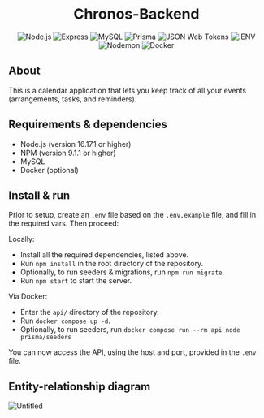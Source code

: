 <head>
    <div align="center">
        <h1 align="center">Chronos-Backend</h1>
    </div>
</head>

<div align="center">
  <img alt="Node.js" src="https://img.shields.io/badge/-Node.js-339933.svg?style=for-the-badge&logo=node.js&logoColor=white" />
  <img alt="Express" src="https://img.shields.io/badge/-Express-000000.svg?style=for-the-badge&logo=express&logoColor=white" />
  <img alt="MySQL" src="https://img.shields.io/badge/-MySQL-4479A1.svg?style=for-the-badge&logo=mysql&logoColor=white" />
  <img alt="Prisma" src="https://img.shields.io/badge/-Prisma-2D3748.svg?style=for-the-badge&logo=prisma&logoColor=white" />
  <img alt="JSON Web Tokens" src="https://img.shields.io/badge/-JWT-000000.svg?style=for-the-badge&logo=JSONWebTokens&logoColor=white" />
  <img alt=".ENV" src="https://img.shields.io/badge/-.ENV-ECD53F.svg?style=for-the-badge&logo=.ENV&logoColor=black" />
  <img alt="Nodemon" src="https://img.shields.io/badge/-Nodemon-76D04B.svg?style=for-the-badge&logo=nodemon&logoColor=white" />
  <img alt="Docker" src="https://img.shields.io/badge/-Docker-2496ED.svg?style=for-the-badge&logo=docker&logoColor=white" />
</div>

## About

This is a calendar application that lets you keep track of all your events (arrangements, tasks, and reminders).

## Requirements & dependencies

- Node.js (version 16.17.1 or higher)
- NPM (version 9.1.1 or higher)
- MySQL
- Docker (optional)

## Install & run

Prior to setup, create an `.env` file based on the `.env.example` file, and fill in the required vars.
Then proceed:

Locally:

- Install all the required dependencies, listed above.
- Run `npm install` in the root directory of the repository.
- Optionally, to run seeders & migrations, run `npm run migrate`.
- Run `npm start` to start the server.

Via Docker:

- Enter the `api/` directory of the repository.
- Run `docker compose up -d`.
- Optionally, to run seeders, run `docker compose run --rm api node prisma/seeders`

You can now access the API, using the host and port, provided in the `.env` file.

## Entity-relationship diagram

![Untitled](https://user-images.githubusercontent.com/32570823/206445241-c92ca862-372f-471d-8055-cc6396259240.png)

